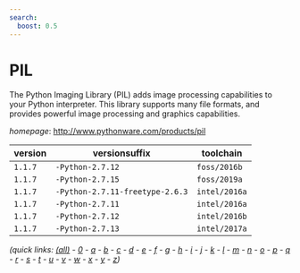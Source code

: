 ```yaml
---
search:
  boost: 0.5
---
```

# PIL

The Python Imaging Library (PIL) adds image processing capabilities to your Python interpreter.  This library supports many file formats, and provides powerful image processing and graphics capabilities.

*homepage*: <http://www.pythonware.com/products/pil>

version | versionsuffix | toolchain
--------|---------------|----------
``1.1.7`` | ``-Python-2.7.12`` | ``foss/2016b``
``1.1.7`` | ``-Python-2.7.15`` | ``foss/2019a``
``1.1.7`` | ``-Python-2.7.11-freetype-2.6.3`` | ``intel/2016a``
``1.1.7`` | ``-Python-2.7.11`` | ``intel/2016a``
``1.1.7`` | ``-Python-2.7.12`` | ``intel/2016b``
``1.1.7`` | ``-Python-2.7.13`` | ``intel/2017a``


*(quick links: [(all)](../index.md) - [0](../0/index.md) - [a](../a/index.md) - [b](../b/index.md) - [c](../c/index.md) - [d](../d/index.md) - [e](../e/index.md) - [f](../f/index.md) - [g](../g/index.md) - [h](../h/index.md) - [i](../i/index.md) - [j](../j/index.md) - [k](../k/index.md) - [l](../l/index.md) - [m](../m/index.md) - [n](../n/index.md) - [o](../o/index.md) - [p](../p/index.md) - [q](../q/index.md) - [r](../r/index.md) - [s](../s/index.md) - [t](../t/index.md) - [u](../u/index.md) - [v](../v/index.md) - [w](../w/index.md) - [x](../x/index.md) - [y](../y/index.md) - [z](../z/index.md))*

